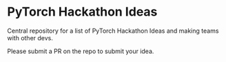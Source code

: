 # PyTorch Hackathon Ideas

Central repository for a list of PyTorch Hackathon Ideas and making teams with other devs.

Please submit a PR on the repo to submit your idea.


